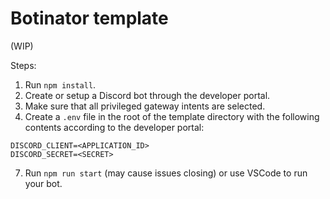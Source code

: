 # Botinator template

(WIP)

Steps:

1. Run `npm install`.
1. Create or setup a Discord bot through the developer portal.
1. Make sure that all privileged gateway intents are selected.
1. Create a `.env` file in the root of the template directory with the following contents according to the developer portal:
```
DISCORD_CLIENT=<APPLICATION_ID>
DISCORD_SECRET=<SECRET>
```
7. Run `npm run start` (may cause issues closing) or use VSCode to run your bot.
